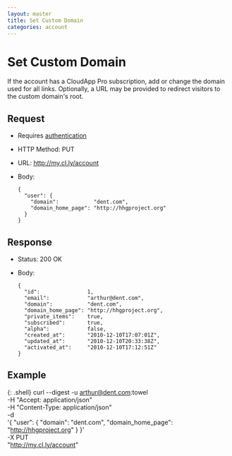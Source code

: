 ```yaml
---
layout: master
title: Set Custom Domain
categories: account
---
```


# Set Custom Domain

If the account has a CloudApp Pro subscription, add or change the domain used for all links. Optionally, a URL may be provided to redirect visitors to the custom domain's root.


## Request

- Requires [authentication](/authentication/)
- HTTP Method: PUT
- URL: http://my.cl.ly/account
- Body:

      {
        "user": {
          "domain":           "dent.com",
          "domain_home_page": "http://hhgproject.org"
        }
      }


## Response

- Status: 200 OK
- Body:

      {
        "id":               1,
        "email":            "arthur@dent.com",
        "domain":           "dent.com",
        "domain_home_page": "http://hhgproject.org",
        "private_items":    true,
        "subscribed":       true,
        "alpha":            false,
        "created_at":       "2010-12-10T17:07:01Z",
        "updated_at":       "2010-12-10T20:33:38Z",
        "activated_at":     "2010-12-10T17:12:51Z"
      }


## Example

{: .shell}
    curl --digest -u arthur@dent.com:towel \
         -H "Accept: application/json" \
         -H "Content-Type: application/json" \
         -d \
           '{
              "user": {
                "domain":           "dent.com",
                "domain_home_page": "http://hhgproject.org"
              }
            }' \
         -X PUT \
         "http://my.cl.ly/account"
